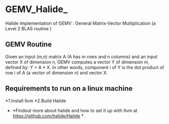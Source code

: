 # GEMV_Halide_
Halide implementation of GEMV : General Matrix-Vector Multiplication (a Level 2 BLAS routine ) 

## GEMV Routine

Given an input (m,n) matrix A (A has m rows and n columns) and an input vector X of dimension n, GEMV computes a vector Y of dimension m, defined by: Y = A * X. In other words, component i of Y is the dot product of row i of A (a vector of dimension n) and vector X.

## Requirements to run on a linux machine 
*1.Install llvm 
*2.Build Halide 
* *Findout more about halide and how to set it up with llvm  at https://github.com/halide/Halide *
